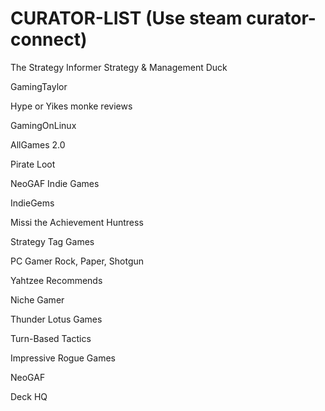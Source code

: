 



# CURATOR-LIST (Use steam curator-connect)

The Strategy Informer
Strategy & Management Duck

GamingTaylor

Hype or Yikes
monke reviews

GamingOnLinux 

AllGames 2.0

Pirate Loot

NeoGAF Indie Games

IndieGems

Missi the Achievement Huntress

Strategy Tag Games

PC Gamer
Rock, Paper, Shotgun


Yahtzee Recommends

Niche Gamer

Thunder Lotus Games

Turn-Based Tactics


Impressive Rogue Games

NeoGAF 

Deck HQ







